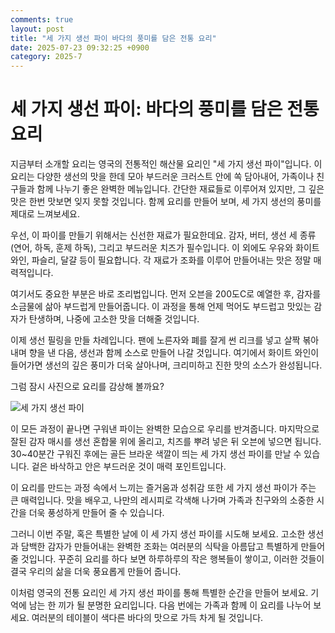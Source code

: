 ```yaml
---
comments: true
layout: post
title: "세 가지 생선 파이 바다의 풍미를 담은 전통 요리"
date: 2025-07-23 09:32:25 +0900
category: 2025-7
---
```


# 세 가지 생선 파이: 바다의 풍미를 담은 전통 요리

지금부터 소개할 요리는 영국의 전통적인 해산물 요리인 "세 가지 생선 파이"입니다. 이 요리는 다양한 생선의 맛을 한데 모아 부드러운 크러스트 안에 쏙 담아내어, 가족이나 친구들과 함께 나누기 좋은 완벽한 메뉴입니다. 간단한 재료들로 이루어져 있지만, 그 깊은 맛은 한번 맛보면 잊지 못할 것입니다. 함께 요리를 만들어 보며, 세 가지 생선의 풍미를 제대로 느껴보세요.

우선, 이 파이를 만들기 위해서는 신선한 재료가 필요한데요. 감자, 버터, 생선 세 종류(연어, 하독, 훈제 하독), 그리고 부드러운 치즈가 필수입니다. 이 외에도 우유와 화이트 와인, 파슬리, 달걀 등이 필요합니다. 각 재료가 조화를 이루어 만들어내는 맛은 정말 매력적입니다.

여기서도 중요한 부분은 바로 조리법입니다. 먼저 오븐을 200도C로 예열한 후, 감자를 소금물에 삶아 부드럽게 만들어줍니다. 이 과정을 통해 언제 먹어도 부드럽고 맛있는 감자가 탄생하며, 나중에 고소한 맛을 더해줄 것입니다.

이제 생선 필링을 만들 차례입니다. 팬에 노른자와 폐를 잘게 썬 리크를 넣고 살짝 볶아내며 향을 낸 다음, 생선과 함께 소스로 만들어 나갈 것입니다. 여기에서 화이트 와인이 들어가면 생선의 깊은 풍미가 더욱 살아나며, 크리미하고 진한 맛의 소스가 완성됩니다.

그럼 잠시 사진으로 요리를 감상해 볼까요? 

![세 가지 생선 파이](https://www.themealdb.com/images/media/meals/spswqs1511558697.jpg)

이 모든 과정이 끝나면 구워낸 파이는 완벽한 모습으로 우리를 반겨줍니다. 마지막으로 잘된 감자 매시를 생선 혼합물 위에 올리고, 치즈를 뿌려 넣은 뒤 오븐에 넣으면 됩니다. 30~40분간 구워진 후에는 골든 브라운 색깔이 띄는 세 가지 생선 파이를 만날 수 있습니다. 겉은 바삭하고 안은 부드러운 것이 매력 포인트입니다.

이 요리를 만드는 과정 속에서 느끼는 즐거움과 성취감 또한 세 가지 생선 파이가 주는 큰 매력입니다. 맛을 배우고, 나만의 레시피로 각색해 나가며 가족과 친구와의 소중한 시간을 더욱 풍성하게 만들어 줄 수 있습니다.

그러니 이번 주말, 혹은 특별한 날에 이 세 가지 생선 파이를 시도해 보세요. 고소한 생선과 담백한 감자가 만들어내는 완벽한 조화는 여러분의 식탁을 아름답고 특별하게 만들어 줄 것입니다. 꾸준히 요리를 하다 보면 하루하루의 작은 행복들이 쌓이고, 이러한 것들이 결국 우리의 삶을 더욱 풍요롭게 만들어 줍니다.

이처럼 영국의 전통 요리인 세 가지 생선 파이를 통해 특별한 순간을 만들어 보세요. 기억에 남는 한 끼가 될 분명한 요리입니다. 다음 번에는 가족과 함께 이 요리를 나누어 보세요. 여러분의 테이블이 색다른 바다의 맛으로 가득 차게 될 것입니다.